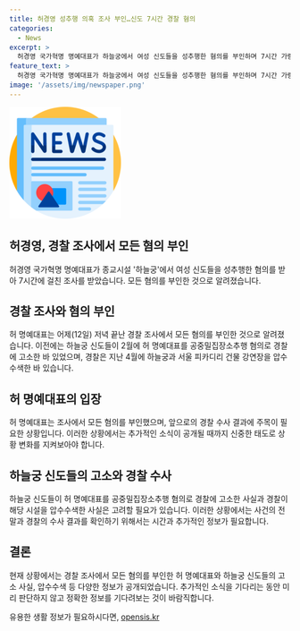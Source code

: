 ```yaml
---
title: 허경영 성추행 의혹 조사 부인…신도 7시간 경찰 혐의
categories:
  - News
excerpt: >
  허경영 국가혁명 명예대표가 하늘궁에서 여성 신도들을 성추행한 혐의를 부인하며 7시간 가량 경찰 조사를 받았다. 이에 앞서 하늘궁 신도들은 허 명예대표를 경찰에 고소한 바 있고, 경찰은 이에 따라 4월에 하늘궁과 서울 피카디리 건물 강연장을 압수수색한 바 있다.
feature_text: >
  허경영 국가혁명 명예대표가 하늘궁에서 여성 신도들을 성추행한 혐의를 부인하며 7시간 가량 경찰 조사를 받았다. 이에 앞서 하늘궁 신도들은 허 명예대표를 경찰에 고소한 바 있고, 경찰은 이에 따라 4월에 하늘궁과 서울 피카디리 건물 강연장을 압수수색한 바 있다.
image: '/assets/img/newspaper.png'
---
```


<p><img src="/assets/img/newspaper.png" alt="kimp 속보" /></p>

<h2>허경영, 경찰 조사에서 모든 혐의 부인</h2>

<p data-ke-size="size16">허경영 국가혁명 명예대표가 종교시설 '하늘궁'에서 여성 신도들을 성추행한 혐의를 받아 7시간에 걸친 조사를 받았습니다. 모든 혐의를 부인한 것으로 알려졌습니다.</p>

<h2 data-ke-size="size26">경찰 조사와 혐의 부인</h2>

<p data-ke-size="size16">허 명예대표는 어제(12일) 저녁 끝난 경찰 조사에서 모든 혐의를 부인한 것으로 알려졌습니다. 이전에는 하늘궁 신도들이 2월에 허 명예대표를 공중밀집장소추행 혐의로 경찰에 고소한 바 있었으며, 경찰은 지난 4월에 하늘궁과 서울 피카디리 건물 강연장을 압수수색한 바 있습니다.</p>

<h2 data-ke-size="size26">허 명예대표의 입장</h2>

<p data-ke-size="size16">허 명예대표는 조사에서 모든 혐의를 부인했으며, 앞으로의 경찰 수사 결과에 주목이 필요한 상황입니다. 이러한 상황에서는 추가적인 소식이 공개될 때까지 신중한 태도로 상황 변화를 지켜보아야 합니다.</p>

<h2 data-ke-size="size26">하늘궁 신도들의 고소와 경찰 수사</h2>

<p data-ke-size="size16">하늘궁 신도들이 허 명예대표를 공중밀집장소추행 혐의로 경찰에 고소한 사실과 경찰이 해당 시설을 압수수색한 사실은 고려할 필요가 있습니다. 이러한 상황에서는 사건의 전말과 경찰의 수사 결과를 확인하기 위해서는 시간과 추가적인 정보가 필요합니다.</p>

<h2 data-ke-size="size26">결론</h2>

<p data-ke-size="size16">현재 상황에서는 경찰 조사에서 모든 혐의를 부인한 허 명예대표와 하늘궁 신도들의 고소 사실, 압수수색 등 다양한 정보가 공개되었습니다. 추가적인 소식을 기다리는 동안 미리 판단하지 않고 정확한 정보를 기다려보는 것이 바람직합니다.</p>
유용한 생활 정보가 필요하시다면, <a href="https://opensis.kr" rel="dofollow">opensis.kr</a>



